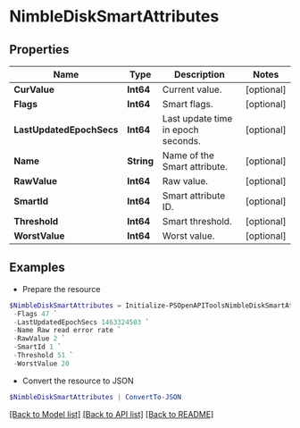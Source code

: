 # NimbleDiskSmartAttributes
## Properties

Name | Type | Description | Notes
------------ | ------------- | ------------- | -------------
**CurValue** | **Int64** | Current value. | [optional] 
**Flags** | **Int64** | Smart flags. | [optional] 
**LastUpdatedEpochSecs** | **Int64** | Last update time in epoch seconds. | [optional] 
**Name** | **String** | Name of the Smart attribute. | [optional] 
**RawValue** | **Int64** | Raw value. | [optional] 
**SmartId** | **Int64** | Smart attribute ID. | [optional] 
**Threshold** | **Int64** | Smart threshold. | [optional] 
**WorstValue** | **Int64** | Worst value. | [optional] 

## Examples

- Prepare the resource
```powershell
$NimbleDiskSmartAttributes = Initialize-PSOpenAPIToolsNimbleDiskSmartAttributes  -CurValue 200 `
 -Flags 47 `
 -LastUpdatedEpochSecs 1463324503 `
 -Name Raw read error rate `
 -RawValue 2 `
 -SmartId 1 `
 -Threshold 51 `
 -WorstValue 20
```

- Convert the resource to JSON
```powershell
$NimbleDiskSmartAttributes | ConvertTo-JSON
```

[[Back to Model list]](../README.md#documentation-for-models) [[Back to API list]](../README.md#documentation-for-api-endpoints) [[Back to README]](../README.md)

